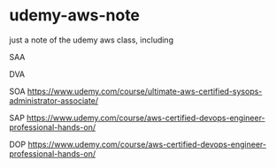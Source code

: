 # udemy-aws-note

just a note of the udemy aws class, including 

SAA

DVA
  
SOA
  https://www.udemy.com/course/ultimate-aws-certified-sysops-administrator-associate/
  
SAP
  https://www.udemy.com/course/aws-certified-devops-engineer-professional-hands-on/
  
DOP
  https://www.udemy.com/course/aws-certified-devops-engineer-professional-hands-on/
